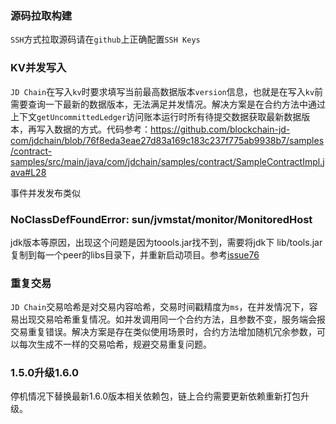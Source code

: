 ### 源码拉取构建

`SSH`方式拉取源码请在`github`上正确配置`SSH Keys`

### KV并发写入

`JD Chain`在写入`kv`时要求填写当前最高数据版本`version`信息，也就是在写入`kv`前需要查询一下最新的数据版本，无法满足并发情况。解决方案是在合约方法中通过上下文`getUncommittedLedger`访问账本运行时所有待提交数据获取最新数据版本，再写入数据的方式。代码参考：https://github.com/blockchain-jd-com/jdchain/blob/76f8eda3eae27d83a169c183c237f775ab9938b7/samples/contract-samples/src/main/java/com/jdchain/samples/contract/SampleContractImpl.java#L28

事件并发发布类似

### NoClassDefFoundError: sun/jvmstat/monitor/MonitoredHost

jdk版本等原因，出现这个问题是因为toools.jar找不到，需要将jdk下 lib/tools.jar 复制到每一个peer的libs目录下，并重新启动项目。参考[issue76](https://github.com/blockchain-jd-com/jdchain/issues/76)

### 重复交易

`JD Chain`交易哈希是对交易内容哈希，交易时间戳精度为`ms`，在并发情况下，容易出现交易哈希重复情况。如并发调用同一个合约方法，且参数不变，服务端会报交易重复错误。解决方案是存在类似使用场景时，合约方法增加随机冗余参数，可以每次生成不一样的交易哈希，规避交易重复问题。

### 1.5.0升级1.6.0

停机情况下替换最新1.6.0版本相关依赖包，链上合约需要更新依赖重新打包升级。